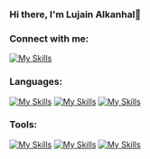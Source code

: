 ### Hi there, I'm Lujain Alkanhal👋

### Connect with me:
[![My Skills](https://skillicons.dev/icons?i=linkedin)](https://www.linkedin.com/in/lujainibraheem/)

### Languages:
[![My Skills](https://skillicons.dev/icons?i=swift)](https://developer.apple.com/swift/) [![My Skills](https://skillicons.dev/icons?i=java)](https://dev.java) [![My Skills](https://skillicons.dev/icons?i=mysql)](https://www.mysql.com) 

### Tools:
[![My Skills](https://skillicons.dev/icons?i=xcode)](https://developer.apple.com/swift/) [![My Skills](https://skillicons.dev/icons?i=visualstudio)](https://code.visualstudio.com/) [![My Skills](https://skillicons.dev/icons?i=datagrip)](https://www.mysql.com)
<!--
**lujain2000-c/Lujain2000-c** is a ✨ _special_ ✨ repository because its `README.md` (this file) appears on your GitHub profile.

Here are some ideas to get you started:

- 🔭 I’m currently working on ...
- 🌱 I’m currently learning ...
- 👯 I’m looking to collaborate on ...
- 🤔 I’m looking for help with ...
- 💬 Ask me about ...
- 📫 How to reach me: ...
- 😄 Pronouns: ...
- ⚡ Fun fact: ...
-->

